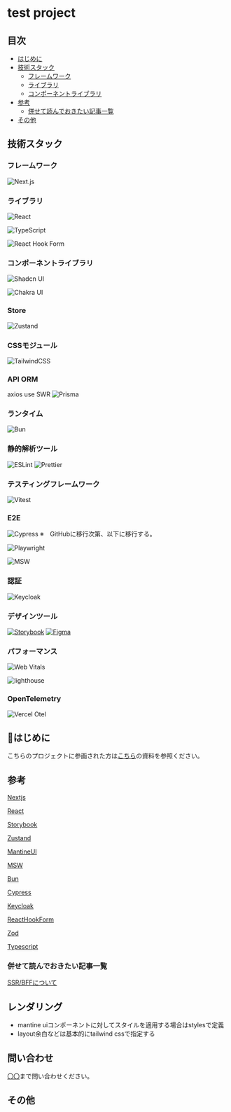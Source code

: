 # test project

## 目次

-   [はじめに](#はじめに)
-   [技術スタック](#技術スタック)
    -   [フレームワーク](#フレームワーク)
    -   [ライブラリ](#ライブラリ)
    -   [コンポーネントライブラリ](#コンポーネントライブラリ)
-   [参考](#参考)
    -   [併せて読んでおきたい記事一覧](#併せて読んでおきたい記事一覧)
-   [その他](#その他)

## 技術スタック

### フレームワーク

![Next.js](https://img.shields.io/badge/Next.js-000000?style=for-the-badge&logo=next.js&logoColor=white)

### ライブラリ

![React](https://img.shields.io/badge/React-20232A?style=for-the-badge&logo=react&logoColor=61DAFB)

![TypeScript](https://img.shields.io/badge/TypeScript-007ACC?style=for-the-badge&logo=typescript&logoColor=white)

![React Hook Form](https://img.shields.io/badge/React_Hook_Form-EC5990?style=for-the-badge&logo=react-hook-form&logoColor=white)

### コンポーネントライブラリ

![Shadcn UI](https://img.shields.io/badge/Shadcn_UI-202020?style=for-the-badge&logo=shadcn&logoColor=white)

![Chakra UI](https://img.shields.io/badge/Chakra_UI-319795?style=for-the-badge&logo=chakra-ui&logoColor=white)

### Store

![Zustand](https://img.shields.io/badge/Zustand-181717?style=for-the-badge&logo=zustand&logoColor=white)

### CSSモジュール

![TailwindCSS](https://img.shields.io/badge/TailwindCSS-38B2AC?style=for-the-badge&logo=tailwind-css&logoColor=white)

### API ORM

axios use SWR
![Prisma](https://img.shields.io/badge/Prisma-2D3748?style=for-the-badge&logo=prisma&logoColor=white)

### ランタイム

![Bun](https://img.shields.io/badge/Bun-3E4043?style=for-the-badge&logo=bun&logoColor=white)

### 静的解析ツール

![ESLint](https://img.shields.io/badge/ESLint-4B32C3?style=for-the-badge&logo=eslint&logoColor=white)
![Prettier](https://img.shields.io/badge/ESLint-4B32C3?style=for-the-badge&logo=eslint&logoColor=white)

### テスティングフレームワーク

![Vitest](https://img.shields.io/badge/Vitest-6E9F18?style=for-the-badge&logo=vitest&logoColor=white)

### E2E

![Cypress](https://img.shields.io/badge/Cypress-17202C?style=for-the-badge&logo=cypress&logoColor=white)
※　GitHubに移行次第、以下に移行する。

![Playwright](https://img.shields.io/badge/Playwright-2EAD33?style=for-the-badge&logo=playwright&logoColor=white)

![MSW](https://img.shields.io/badge/MSW-4E4E4E?style=for-the-badge&logo=msw&logoColor=white)

### 認証

![Keycloak](https://img.shields.io/badge/Keycloak-1C1C1C?style=for-the-badge&logo=keycloak&logoColor=white)

### デザインツール

[![Storybook](https://img.shields.io/badge/Storybook-FF4785?style=for-the-badge&logo=storybook&logoColor=white)]()
[![Figma](https://img.shields.io/badge/Figma-F24E1E?style=for-the-badge&logo=figma&logoColor=white)](https://www.figma.com/ja-jp/)

### パフォーマンス

![Web Vitals](https://img.shields.io/badge/Web_Vitals-4B32C3?style=for-the-badge&logo=web-vitals&logoColor=white)

![lighthouse](https://img.shields.io/badge/Web_Vitals-4B32C3?style=for-the-badge&logo=web-vitals&logoColor=white)

### OpenTelemetry

![Vercel Otel](https://img.shields.io/badge/Vercel_Otel-000000?style=for-the-badge&logo=vercel&logoColor=white)

## 🔰はじめに

こちらのプロジェクトに参画された方は[こちら](./CONTRIBUTING.md)の資料を参照ください。

## 参考

[Nextjs](https://nextjs.org/)

[React](https://ja.react.dev/)

[Storybook](https://storybook.js.org/docs)

[Zustand](https://pmnd.rs/)

[MantineUI](https://mantine.dev/)

[MSW](https://mswjs.io/docs/)

[Bun](https://bun.sh/)

[Cypress](https://docs.cypress.io/app/get-started/why-cypress)

[Keycloak](https://www.keycloak.org/)

[ReactHookForm](https://react-hook-form.com/)

[Zod](https://zod.dev/)

[Typescript](https://www.typescriptlang.org/)

### 併せて読んでおきたい記事一覧

[SSR/BFFについて](https://speakerdeck.com/yosuke_furukawa/ssrfalsehua)

## レンダリング

-   mantine uiコンポーネントに対してスタイルを適用する場合はstylesで定義
-   layout余白などは基本的にtailwind cssで指定する

## 問い合わせ

[〇〇]()まで問い合わせください。

## その他
